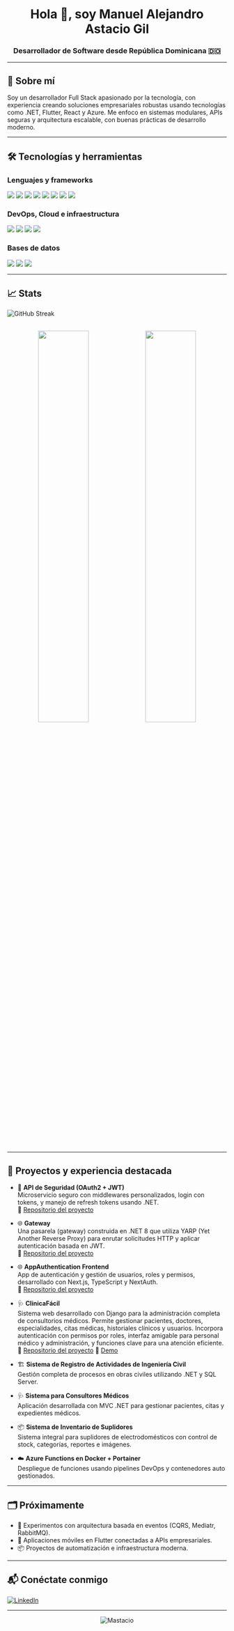 <h1 align="center">Hola 👋, soy Manuel Alejandro Astacio Gil</h1>
<h3 align="center">Desarrollador de Software desde República Dominicana 🇩🇴</h3>

---

## 🎯 Sobre mí

Soy un desarrollador Full Stack apasionado por la tecnología, con experiencia creando soluciones empresariales robustas usando tecnologías como .NET, Flutter, React y Azure. Me enfoco en sistemas modulares, APIs seguras y arquitectura escalable, con buenas prácticas de desarrollo moderno.

---

## 🛠️ Tecnologías y herramientas

### Lenguajes y frameworks
<p>
  <img src="https://img.shields.io/badge/C%23-239120?style=for-the-badge&logo=c-sharp&logoColor=white" />
  <img src="https://img.shields.io/badge/.NET-512BD4?style=for-the-badge&logo=dotnet&logoColor=white" />
  <img src="https://img.shields.io/badge/Flutter-02569B?style=for-the-badge&logo=flutter&logoColor=white" />
  <img src="https://img.shields.io/badge/Dart-0175C2?style=for-the-badge&logo=dart&logoColor=white" />
  <img src="https://img.shields.io/badge/React-20232A?style=for-the-badge&logo=react&logoColor=61DAFB" />
  <img src="https://img.shields.io/badge/TypeScript-3178C6?style=for-the-badge&logo=typescript&logoColor=white" />
  <img src="https://img.shields.io/badge/JavaScript-F7DF1E?style=for-the-badge&logo=javascript&logoColor=black" />
  <img src="https://img.shields.io/badge/Django-092E20?style=for-the-badge&logo=django&logoColor=green" />
  
</p>

### DevOps, Cloud e infraestructura
<p>
  <img src="https://img.shields.io/badge/Azure-0078D4?style=for-the-badge&logo=azure-devops&logoColor=white" />
  <img src="https://img.shields.io/badge/Docker-2496ED?style=for-the-badge&logo=docker&logoColor=white" />
  <img src="https://img.shields.io/badge/Azure%20Functions-0062AD?style=for-the-badge&logo=azure-functions&logoColor=white" />
  <img src="https://img.shields.io/badge/YARP-512BD4?style=for-the-badge&logo=reverse-proxy&logoColor=white" />
</p>

### Bases de datos
<p>
  <img src="https://img.shields.io/badge/SQL_Server-CC2927?style=for-the-badge&logo=microsoft-sql-server&logoColor=white" />
  <img src="https://img.shields.io/badge/MongoDB-47A248?style=for-the-badge&logo=mongodb&logoColor=white" />
  <img src="https://img.shields.io/badge/postgresql-4169e1?style=for-the-badge&logo=postgresql&logoColor=white" />
</p>

---

## 📈 Stats

![GitHub Streak](https://github-readme-streak-stats.herokuapp.com/?user=Mastacio&theme=tokyonight&hide_border=true&border_radius=10)



<br />

<div align="center">
  <img src="https://github-readme-stats.vercel.app/api?username=Mastacio&show_icons=true&theme=tokyonight&hide_border=true&border_radius=10" width="48%" />
  <img src="https://github-readme-stats.vercel.app/api/top-langs/?username=Mastacio&layout=compact&theme=tokyonight&hide_border=true&border_radius=10" width="48%" />
</div>

---

## 🧠 Proyectos y experiencia destacada

- 🔐 **API de Seguridad (OAuth2 + JWT)**  
  Microservicio seguro con middlewares personalizados, login con tokens, y manejo de refresh tokens usando .NET.  
  🔗 [Repositorio del proyecto](https://github.com/Mastacio/SecurityApi)

- 🌐 **Gateway**  
  Una pasarela (gateway) construida en .NET 8 que utiliza YARP (Yet Another Reverse Proxy) para enrutar solicitudes HTTP y aplicar autenticación basada en JWT.  
  🔗 [Repositorio del proyecto](https://github.com/Mastacio/Gateway)

- 🌐 **AppAuthentication Frontend**  
  App de autenticación y gestión de usuarios, roles y permisos, desarrollado con Next.js, TypeScript y NextAuth.  
  🔗 [Repositorio del proyecto](https://github.com/Mastacio/AppAuthentication)

- 🩺 **ClinicaFácil**  
  Sistema web desarrollado con Django para la administración completa de consultorios médicos. Permite gestionar pacientes, doctores, especialidades, citas médicas, historiales clínicos y usuarios. Incorpora autenticación con permisos por roles,    interfaz amigable para personal médico y administración, y funciones clave para una atención eficiente.  
  🔗 [Repositorio del proyecto](https://github.com/Mastacio/ClinicaFacil)
  🔗 [Demo](http://app.ddns.net:8000)

- 🏗️ **Sistema de Registro de Actividades de Ingeniería Civil**  
  Gestión completa de procesos en obras civiles utilizando .NET y SQL Server.

- 🩺 **Sistema para Consultores Médicos**  
  Aplicación desarrollada con MVC .NET para gestionar pacientes, citas y expedientes médicos.

- 📦 **Sistema de Inventario de Suplidores**  
  Sistema integral para suplidores de electrodomésticos con control de stock, categorías, reportes e imágenes.

- ☁️ **Azure Functions en Docker + Portainer**  
  Despliegue de funciones usando pipelines DevOps y contenedores auto gestionados.

---

## 🗂️ Próximamente

- 🧪 Experimentos con arquitectura basada en eventos (CQRS, Mediatr, RabbitMQ).
- 📱 Aplicaciones móviles en Flutter conectadas a APIs empresariales.
- 📦 Proyectos de automatización e infraestructura moderna.

---

## 📬 Conéctate conmigo

[![LinkedIn](https://img.shields.io/badge/LinkedIn-ManuelAstacio-blue?style=for-the-badge&logo=linkedin&logoColor=white)](https://www.linkedin.com/in/manuel-astacio/)
<!-- Puedes agregar más métodos de contacto aquí -->

---

<p align="center">
  <img src="https://komarev.com/ghpvc/?username=Mastacio&label=Profile%20views&color=0e75b6&style=flat" alt="Mastacio" />
</p>

